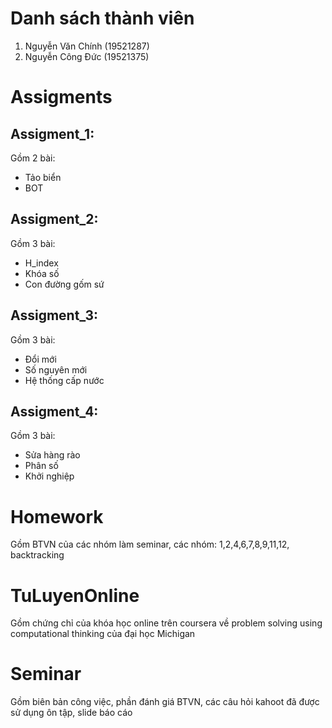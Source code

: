 # Danh sách thành viên
1. Nguyễn Văn Chính (19521287)
2. Nguyễn Công Đức (19521375)
# Assigments
## Assigment_1: 
Gồm 2 bài:
- Tảo biển
- BOT
## Assigment_2: 
Gồm 3 bài:
- H_index
- Khóa số
- Con đường gốm sứ 
## Assigment_3: 
Gồm 3 bài:
- Đổi mới
- Số nguyên mới
- Hệ thống cấp nước
## Assigment_4: 
Gồm 3 bài:
- Sửa hàng rào
- Phân số
- Khởi nghiệp
# Homework
Gồm BTVN của các nhóm làm seminar, các nhóm: 1,2,4,6,7,8,9,11,12, backtracking
# TuLuyenOnline
Gồm chứng chỉ của khóa học online trên coursera về problem solving using computational thinking của đại học Michigan
# Seminar
Gồm biên bản công việc, phần đánh giá BTVN, các câu hỏi kahoot đã được sử dụng ôn tập, slide báo cáo

